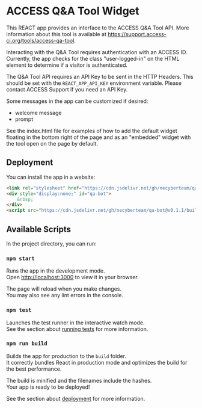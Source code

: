 # ACCESS Q&A Tool Widget

This REACT app provides an interface to the ACCESS Q&A Tool API. More information about this tool is available at https://support.access-ci.org/tools/access-qa-tool.

Interacting with the Q&A Tool requires authentication with an ACCESS ID. Currently, the app checks for the class "user-logged-in" on the <body> HTML element to determine if a visitor is authenticated. 

The Q&A Tool API requires an API Key to be sent in the HTTP Headers. This should be set with the `REACT_APP_API_KEY` environment variable. Please contact ACCESS Support if you need an API Key.

Some messages in the app can be customized if desired:
- welcome message
- prompt

See the index.html file for examples of how to add the default widget floating in the bottom right of the page and as an "embedded" widget with the tool open on the page by default.

## Deployment
You can install the app in a website:

```html
<link rel="stylesheet" href="https://cdn.jsdelivr.net/gh/necyberteam/qa-bot@v0.1.1/build/static/css/main.css">
<div style="display:none;" id="qa-bot">
    &nbsp;
</div>
<script src="https://cdn.jsdelivr.net/gh/necyberteam/qa-bot@v0.1.1/build/static/js/main.js"></script><script src="https://cdn.jsdelivr.net/gh/necyberteam/qa-bot@v0.1.1/build/static/js/453.chunk.js"></script>
```

## Available Scripts

In the project directory, you can run:

### `npm start`

Runs the app in the development mode.\
Open [http://localhost:3000](http://localhost:3000) to view it in your browser.

The page will reload when you make changes.\
You may also see any lint errors in the console.

### `npm test`

Launches the test runner in the interactive watch mode.\
See the section about [running tests](https://facebook.github.io/create-react-app/docs/running-tests) for more information.

### `npm run build`

Builds the app for production to the `build` folder.\
It correctly bundles React in production mode and optimizes the build for the best performance.

The build is minified and the filenames include the hashes.\
Your app is ready to be deployed!

See the section about [deployment](https://facebook.github.io/create-react-app/docs/deployment) for more information.
